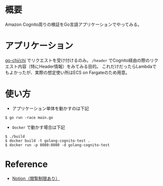 # 概要
Amazon Cognito周りの検証をGo言語アプリケーションでやってみる。

# アプリケーション
[go-chi/chi](https://github.com/go-chi/chi) でリクエストを受け付けるのみ。
`/header` でCognito経由の際のリクエスト内容（特にHeader情報）をみてみる目的。
これだけだったらLambdaでもよかったが、実際の想定使い所はECS on Fargateのため用意。

# 使い方
* アプリケーション単体を動かすのは下記
```shell
$ go run -race main.go
```
* `Docker` で動かす場合は下記
```shell
$ ./build
$ docker build -t golang-cognito-test .
$ docker run -p 8080:8080 -d golang-cognito-test
```

# Reference
- [Notion（閲覧制限あり）](https://www.notion.so/Cognito-22e861414ba041f897823a165e259c92)
